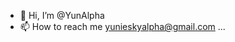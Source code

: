 - 👋 Hi, I’m @YunAlpha
- 📫 How to reach me yunieskyalpha@gmail.com ...

<!---
YunAlpha/YunAlpha is a ✨ special ✨ repository because its `README.md` (this file) appears on your GitHub profile.
You can click the Preview link to take a look at your changes.
--->
